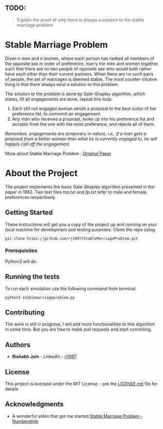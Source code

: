 

## TODO:

> Explain the proof of why there is always a solution to the stable marriage problem

# Stable Marriage Problem

Given *n* men and *n* women, where each person has ranked all members of the opposite sex in order of preference, marry the men and women together such that there are no two people of opposite sex who would both rather have each other than their current partners. When there are no such pairs of people, the set of marriages is deemed stable. The most counter-intutive thing is that there always exist a solution to this problem.

The solution to the problem is done by Gale–Shapley algorithm, which states, till all engagements are done, repeat this loop.
1. Each still not engaged woman sends a proposal to the best suitor of her preference list, to commmit an engagement.
2. Any man who receives a proposal, looks up into his preference list and accepts from the one with the most preference, and rejects all of them.

*Remember, engagements are temporary in nature, i.e., if a man gets a proposal from a better woman than what he is currently engaged to, he will happily call off the engagement.*

More about Stable Marriage Problem : [Original Paper](pages.cs.wisc.edu/~cs787-1/GaleShapley.pdf)

# About the Project
The project implements the basic Gale-Shapley algorithm presented in the paper in 1962. Two text files *mp.txt* and *fp.txt* refer to male and female preferences respectively.
 
## Getting Started

These instructions will get you a copy of the project up and running on your local machine for development and testing purposes.
Clone the repo using 
```
git clone https://github.com/rj1997/StableMarriageProblem.git
```

### Prerequisites

Python3 will do.

## Running the tests

To run each simulation use the following command from terminal:

```
python3 stablemarriageproblem.py
```

## Contributing

The work is still in progress, I will add more functionalities to this algorithm in some time.
But you are free to make pull requests and start commiting.


## Authors

* **Rishabh Jain** - *LinkedIn* - [rj1997](https://www.linkedin.com/in/rj1997/)


## License

This project is licensed under the MIT License - see the [LICENSE.md](LICENSE.md) file for details

## Acknowledgments

* A wonderful video that got me started [Stable Marriage Problem - Numberphile](https://www.youtube.com/watch?v=Qcv1IqHWAzg)


